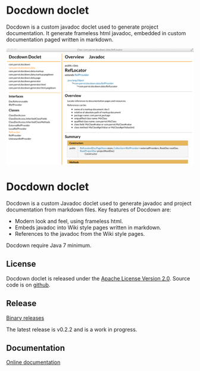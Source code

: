 # Docdown doclet

Docdown is a custom javadoc doclet used to generate project documentation. It generate frameless html javadoc, 
embedded in custom documentation paged written in markdown.

![screen dump](doc/screen.png?raw=true)

# Docdown doclet

Docdown is a custom Javadoc doclet used to generate javadoc and project documentation from markdown files.
Key features of Docdown are:

* Modern look and feel, using frameless html.
* Embeds javadoc into Wiki style pages written in markdown.
* References to the javadoc from the Wiki style pages.

Docdown require Java 7 minimum.

## License

Docdown doclet is released under the [Apache License Version 2.0](http://www.apache.org/licenses/LICENSE-2.0.html). Source code is on
[github](http://www.github.com/nicolaschriste/docdown).


## Release

[Binary releases](http://github.com/nicolaschriste/nicolaschriste.github.io/tree/master/releases/docdown )

The latest release is v0.2.2 and is a work in progress.

## Documentation

[Online documentation](http://nicolaschriste.github.io/docdown/)

